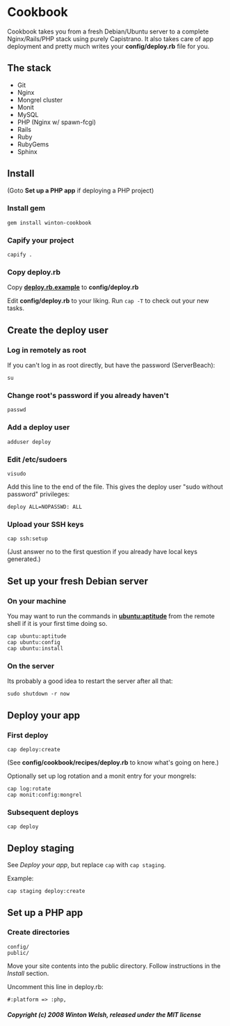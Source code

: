 Cookbook
========

Cookbook takes you from a fresh Debian/Ubuntu server to a complete Nginx/Rails/PHP stack using purely Capistrano. It also takes care of app deployment and pretty much writes your **config/deploy.rb** file for you.


The stack
---------

* Git
* Nginx
* Mongrel cluster
* Monit
* MySQL
* PHP (Nginx w/ spawn-fcgi)
* Rails
* Ruby
* RubyGems
* Sphinx


Install
-------

(Goto **Set up a PHP app** if deploying a PHP project)

### Install gem

	gem install winton-cookbook

### Capify your project

	capify .

### Copy deploy.rb

Copy **[deploy.rb.example](http://github.com/winton/cookbook/tree/master%2Fdeploy.rb.example?raw=true)** to **config/deploy.rb**
	
Edit **config/deploy.rb** to your liking. Run `cap -T` to check out your new tasks.


Create the deploy user
----------------------

### Log in remotely as root

If you can't log in as root directly, but have the password (ServerBeach):

	su

### Change root's password if you already haven't

	passwd

### Add a deploy user

	adduser deploy

### Edit /etc/sudoers

	visudo

Add this line to the end of the file. This gives the deploy user "sudo without password" privileges:

	deploy ALL=NOPASSWD: ALL

### Upload your SSH keys

	cap ssh:setup
	
(Just answer no to the first question if you already have local keys generated.)


Set up your fresh Debian server
-------------------------------

### On your machine

You may want to run the commands in **[ubuntu:aptitude](http://github.com/winton/cookbook/tree/master/lib/recipes/ubuntu.rb)** from the remote shell if it is your first time doing so.
	
	cap ubuntu:aptitude
	cap ubuntu:config
	cap ubuntu:install
	
### On the server

Its probably a good idea to restart the server after all that:

	sudo shutdown -r now
	

Deploy your app
---------------

### First deploy

	cap deploy:create

(See **config/cookbook/recipes/deploy.rb** to know what's going on here.)
	
Optionally set up log rotation and a monit entry for your mongrels:

	cap log:rotate
	cap monit:config:mongrel
	
### Subsequent deploys

	cap deploy


Deploy staging
--------------

See *Deploy your app*, but replace `cap` with `cap staging`.

Example:

	cap staging deploy:create


Set up a PHP app
----------------

### Create directories

	config/
	public/

Move your site contents into the public directory. Follow instructions in the *Install* section.

Uncomment this line in deploy.rb:

	#:platform => :php,


##### Copyright (c) 2008 Winton Welsh, released under the MIT license